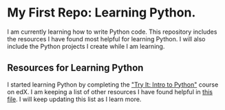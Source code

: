 # My First Repo: Learning Python.
I am currently learning how to write Python code. This repository includes the resources I have found most helpful for learning Python. I will also include the Python projects I create while I am learning.

## Resources for Learning Python
I started learning Python by completing the ["Try It: Intro to Python"](https://www.edx.org/course/intro-python) course on edX. I am keeping a list of other resources I have found helpful in [this file](my-first-repo/python_coding_resources.md). I will keep updating this list as I learn more.
